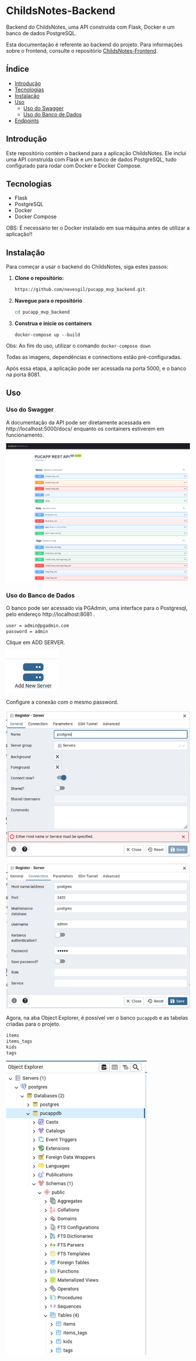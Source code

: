 # ChildsNotes-Backend

Backend do ChildsNotes, uma API construída com Flask, Docker e um banco de dados PostgreSQL.

Esta documentação é referente ao backend do projeto. Para informações sobre o frontend, consulte o repositório [ChildsNotes-Frontend](https://github.com/nevesgil/pucapp_mvp_frontend).


## Índice
- [Introdução](#introdução)
- [Tecnologias](#tecnologias)
- [Instalação](#instalação)
- [Uso](#uso)
  - [Uso do Swagger](#uso-do-swagger)
  - [Uso do Banco de Dados](#uso-do-banco-de-dados)
- [Endpoints](#endpoints)


## Introdução
Este repositório contém o backend para a aplicação ChildsNotes. Ele inclui uma API construída com Flask e um banco de dados PostgreSQL, tudo configurado para rodar com Docker e Docker Compose.

## Tecnologias
- Flask
- PostgreSQL
- Docker
- Docker Compose

OBS: É necessário ter o Docker instalado em sua máquina antes de utilizar a aplicação!!

## Instalação
Para começar a usar o backend do ChildsNotes, siga estes passos:

1. **Clone o repositório:**
   ```sh
   https://github.com/nevesgil/pucapp_mvp_backend.git

2. **Navegue para o repositório**
   ```sh
   cd pucapp_mvp_backend

3. **Construa e inicie os containers**
   ```
   docker-compose up --build

Obs: Ao fim do uso, utilizar o comando ```docker-compose down```

Todas as imagens, dependências e connections estão pré-configuradas.

Após essa etapa, a aplicação pode ser acessada na porta 5000, e o banco na porta 8081.

## Uso

### Uso do Swagger

A documentação da API pode ser diretamente acessada em http://localhost:5000/docs/ enquanto os containers estiverem em funcionamento.

![swagger1](/doc_images/swagger1.png)


### Uso do Banco de Dados

O banco pode ser acessado via PGAdmin, uma interface para o Postgresql, pelo endereço http://localhost:8081 .

   ```
   user = admin@pgadmin.com
   password = admin
   ``` 

Clique em ADD SERVER.

![as](/doc_images/as1.png)

Configure a conexão com o mesmo password.

![pg1](/doc_images/pg1.png)

![pg2](/doc_images/pg2.png)


Agora, na aba Object Explorer, é possível ver o banco ```pucappdb``` e as tabelas criadas para o projeto.
```
items
items_tags
kids
tags
```

![pg3](/doc_images/pg3.png)